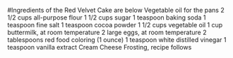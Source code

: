 #Ingredients of the Red Velvet Cake are below
Vegetable oil for the pans
2 1/2 cups all-purpose flour
1 1/2 cups sugar
1 teaspoon baking soda
1 teaspoon fine salt
1 teaspoon cocoa powder
1 1/2 cups vegetable oil
1 cup buttermilk, at room temperature
2 large eggs, at room temperature
2 tablespoons red food coloring (1 ounce)
1 teaspoon white distilled vinegar
1 teaspoon vanilla extract
Cream Cheese Frosting, recipe follows
